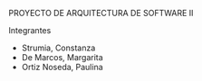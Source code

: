 PROYECTO DE ARQUITECTURA DE SOFTWARE II

Integrantes
- Strumia, Constanza
- De Marcos, Margarita
- Ortiz Noseda, Paulina

